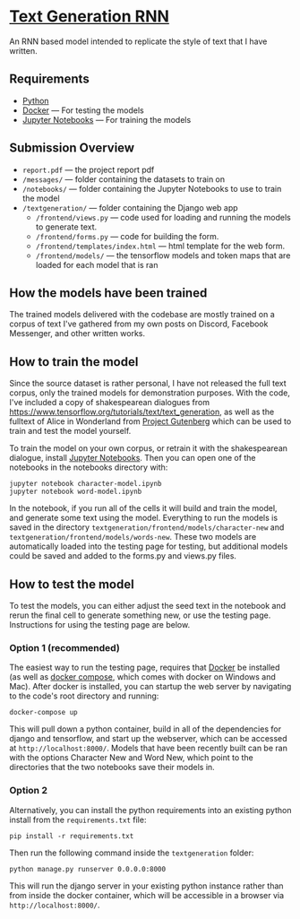 # [Text Generation RNN](https://andrew.brusso.me/projects/generating-text-with-rnns)
An RNN based model intended to replicate the style of text that I have written.

## Requirements
- [Python](https://www.python.org/)
- [Docker](https://www.docker.com/products/docker-desktop) &mdash; For testing the models
- [Jupyter Notebooks](https://jupyter.org/) &mdash; For training the models

## Submission Overview
- `report.pdf` &mdash; the project report pdf
- `/messages/` &mdash; folder containing the datasets to train on
- `/notebooks/` &mdash; folder containing the Jupyter Notebooks to use to train the model
- `/textgeneration/` &mdash; folder containing the Django web app
    - `/frontend/views.py` &mdash; code used for loading and running the models to generate text.
    - `/frontend/forms.py` &mdash; code for building the form.
    - `/frontend/templates/index.html` &mdash; html template for the web form.
    - `/frontend/models/` &mdash; the tensorflow models and token maps that are loaded for each model that is ran

## How the models have been trained
The trained models delivered with the codebase are mostly trained on a corpus of text I've gathered from my own posts on Discord, Facebook Messenger, and other written works.

## How to train the model
Since the source dataset is rather personal, I have not released the full text corpus, only the trained models for demonstration purposes. With the code, I've included a copy of shakespearean dialogues from https://www.tensorflow.org/tutorials/text/text_generation, as well as the fulltext of Alice in Wonderland from [Project Gutenberg](https://www.gutenberg.org/) which can be used to train and test the model yourself.

To train the model on your own corpus, or retrain it with the shakespearean dialogue, install [Jupyter Notebooks](https://jupyter.org/). Then you can open one of the notebooks in the notebooks directory with:

    jupyter notebook character-model.ipynb
    jupyter notebook word-model.ipynb
In the notebook, if you run all of the cells it will build and train the model, and generate some text using the model. Everything to run the models is saved in the directory `textgeneration/frontend/models/character-new` and `textgeneration/frontend/models/words-new`. These two models are automatically loaded into the testing page for testing, but additional models could be saved and added to the forms.py and views.py files.

## How to test the model
To test the models, you can either adjust the seed text in the notebook and rerun the final cell to generate something new, or use the testing page. Instructions for using the testing page are below.
### Option 1 (recommended)
The easiest way to run the testing page, requires that [Docker](https://www.docker.com/products/docker-desktop) be installed (as well as [docker compose](https://docs.docker.com/compose/install/), which comes with docker on Windows and Mac). After docker is installed, you can startup the web server by navigating to the code's root directory and running:

    docker-compose up

This will pull down a python container, build in all of the dependencies for django and tensorflow, and start up the webserver, which can be accessed at `http://localhost:8000/`. Models that have been recently built can be ran with the options Character New and Word New, which point to the directories that the two notebooks save their models in.
### Option 2
Alternatively, you can install the python requirements into an existing python install from the `requirements.txt` file:

    pip install -r requirements.txt
Then run the following command inside the `textgeneration` folder:

    python manage.py runserver 0.0.0.0:8000

This will run the django server in your existing python instance rather than from inside the docker container, which will be accessible in a browser via `http://localhost:8000/`.
